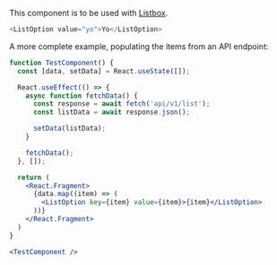 This component is to be used with [Listbox](/#/Components/Listbox).

```js
<ListOption value="yo">Yo</ListOption>
```

A more complete example, populating the items from an API endpoint:
```jsx
function TestComponent() {
  const [data, setData] = React.useState([]);

  React.useEffect(() => {
    async function fetchData() {
      const response = await fetch('api/v1/list');
      const listData = await response.json();

      setData(listData);
    }

    fetchData();
  }, []);

  return (
    <React.Fragment>
      {data.map((item) => (
        <ListOption key={item} value={item}>{item}</ListOption>
      ))}
    </React.Fragment>
  )
}

<TestComponent />
```
